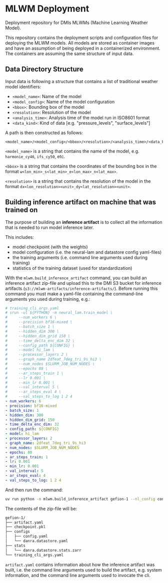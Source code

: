 # MLWM Deployment
Deployment repository for DMIs MLWMs (Machine Learning Weather Model).

This repository contains the deployment scripts and configuration files for deploying the MLWM models. All models are stored as container images and have an assumption of being deployed in a containerized environment. The containers are assuming the same structure of input data.

## Data Directory Structure
Input data is following a structure that contains a list of traditional weather model identifiers:

- `<model_name>`: Name of the model
- `<model_config>`: Name of the model configuration
- `<bbox>`: Bounding box of the model
- `<resolution>`: Resolution of the model
- `<analysis_time>`: Analysis time of the model run in ISO8601 format
- `<data_kind>`: Kind of data [e.g. "pressure_levels", "surface_levels"]

A path is then constructed as follows:
```
<model_name>/<model_config>/<bbox>/<resolution>/<analysis_time>/<data_kind>.zarr
```
`<model_name>` is a string that contains the name of the model, e.g. `harmonie_cy46`, `ifs_cy50`, etc.

`<bbox>` is a string that contains the coordinates of the bounding box in the format `w<lon_min>_s<lat_min>_e<lon_max>_n<lat_max>`.

`<resolution>` is a string that contains the resolution of the model in the format `dx<lon_resolution><unit>_dy<lat_resolution><unit>`.


## Building inference artifact on machine that was trained on

The purpose of building an **inference artifact** is to collect all the information that is needed to run model inference later.

This includes:

- model checkpoint (with the weights)
- model configuration (i.e. the neural-lam and datastore config yaml-files)
- the training arguments (i.e. command line arguments used during training)
- statistics of the training dataset (used for standardization)

With the `mlwm.build_inference_artifact` command, you can build an inference artifact zip-file and upload this to the DMI S3 bucket for inference artifacts (`s3://mlwm-artifacts/inference-artifacts/`). Before running this command you must make a yaml-file containing the command-line arguments you used during training, e.g.:

```yaml
# training_cli_args.yaml
# srun -ul ${PYTHON} -m neural_lam.train_model \
#     --num_workers 6 \
#     --precision bf16-mixed \
#     --batch_size 1 \
#     --hidden_dim 300 \
#     --hidden_dim_grid 150 \
#     --time_delta_enc_dim 32 \
#     --config_path ${CONFIG} \
#     --model hi_lam \
#     --processor_layers 2 \
#     --graph_name 2dfeat_7deg_tri_9s_hi3 \
#     --num_nodes $SLURM_JOB_NUM_NODES \
#     --epochs 80 \
#     --ar_steps_train 1 \
#     --lr 0.001 \
#     --min_lr 0.001 \
#     --val_interval 5 \
#     --ar_steps_eval 4 \
#     --val_steps_to_log 1 2 4
- num_workers: 6
- precision: bf16-mixed
- batch_size: 1
- hidden_dim: 300
- hidden_dim_grid: 150
- time_delta_enc_dim: 32
- config_path: ${CONFIG}
- model: hi_lam
- processor_layers: 2
- graph_name: 2dfeat_7deg_tri_9s_hi3
- num_nodes: $SLURM_JOB_NUM_NODES
- epochs: 80
- ar_steps_train: 1
- lr: 0.001
- min_lr: 0.001
- val_interval: 5
- ar_steps_eval: 4
- val_steps_to_log: 1 2 4
```

And then run the command:

```bash
uv run python -m mlwm.build_inference_artifact gefion-1 --nl_config config.yaml --checkpoint train-graph_lam-4x2-01_24_14-5078/min_val_loss.ckp
```

The contents of the zip-file will be:

```bash
gefion-1/
├── artifact.yaml
├── checkpoint.pkl
├── configs
│   ├── config.yaml
│   └── danra.datastore.yaml
├── stats
│   └── danra.datastore.stats.zarr
└── training_cli_args.yaml
```

`artifact.yaml` contains information about how the inference artifact was built, i.e. the command line arguments used to build the artifact, e.g. system information, and the command line arguments used to invocate the cli.
